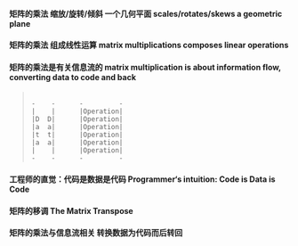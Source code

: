 #### 矩阵的乘法 缩放/旋转/倾斜 一个几何平面 scales/rotates/skews a geometric plane

#### 矩阵的乘法 组成线性运算 matrix multiplications composes linear operations

#### 矩阵的乘法是有关信息流的 matrix multiplication is about information flow, converting data to code and back 

> ```
> 
> -    -      -         -
> |    |      |Operation|
> |D  D|      |Operation|
> |a  a|      |Operation|
> |t  t|      |Operation|
> |a  a|      |Operation|
> |    |      |Operation|
> -    -      -         -
> 
> ```

#### 工程师的直觉：代码是数据是代码 Programmer‘s intuition: Code is Data is Code

#### 矩阵的移调 The Matrix Transpose

#### 矩阵的乘法与信息流相关 转换数据为代码而后转回 
